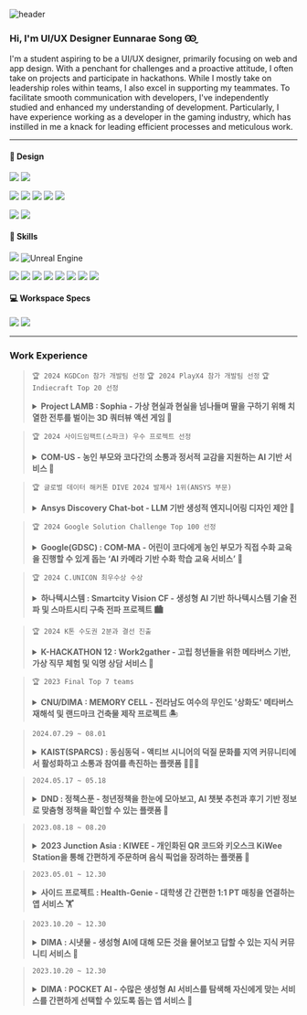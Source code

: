 ![header](https://capsule-render.vercel.app/api?type=waving&color=0:FFF0E1,100:FFA2B2&height=300&section=header&text=Eunnarae%20Song&fontSize=50&fontColor=FFFFFF&animation=fadeIn&fontAlignY=40)

### Hi, I'm UI/UX Designer Eunnarae Song Ꙭ̮
I'm a student aspiring to be a UI/UX designer, primarily focusing on web and app design. With a penchant for challenges and a proactive attitude, I often take on projects and participate in hackathons. While I mostly take on leadership roles within teams, I also excel in supporting my teammates. To facilitate smooth communication with developers, I've independently studied and enhanced my understanding of development. Particularly, I have experience working as a developer in the gaming industry, which has instilled in me a knack for leading efficient processes and meticulous work.

- - -

#### 🎨 Design
<!-- 프로토타입 -->
![](https://img.shields.io/badge/Figma-F24E1E?style=for-the-badge&logo=figma&logoColor=white)  ![](https://img.shields.io/badge/Proto.io-161637?style=for-the-badge&logo=proto.io&logoColor=00e5ff)
<!-- 어도비 -->
![](https://img.shields.io/badge/Adobe%20Photoshop-31A8FF?style=for-the-badge&logo=Adobe%20Photoshop&logoColor=black) ![](https://img.shields.io/badge/Adobe%20Illustrator-FF9A00?style=for-the-badge&logo=adobe%20illustrator&logoColor=white) ![](https://img.shields.io/badge/Adobe%20XD-470137?style=for-the-badge&logo=Adobe%20XD&logoColor=#FF61F6) ![](https://img.shields.io/badge/Adobe%20after%20affects-CF96FD?style=for-the-badge&logo=Adobe%20after%20effects&logoColor=393665) ![](https://img.shields.io/badge/Adobe%20Premiere%20Pro-9999FF?style=for-the-badge&logo=Adobe%20Premiere%20Pro&logoColor=white)
<!-- 영상, 3d -->
![](https://img.shields.io/badge/blender-%23F5792A.svg?style=for-the-badge&logo=blender&logoColor=white) ![](https://img.shields.io/badge/Behance-0054F7?style=for-the-badge&logo=behance&logoColor=white) 

#### 🚀 Skills
<!-- Game -->
![](https://img.shields.io/badge/Unity-100000?style=for-the-badge&logo=unity&logoColor=white) ![Unreal Engine](https://img.shields.io/badge/unrealengine-%23313131.svg?style=for-the-badge&logo=unrealengine&logoColor=white)
<!-- Coding-->
![](https://img.shields.io/badge/HTML-239120?style=for-the-badge&logo=html5&logoColor=white) ![](https://img.shields.io/badge/CSS-239120?&style=for-the-badge&logo=css3&logoColor=white) ![](https://img.shields.io/badge/JavaScript-F7DF1E?style=for-the-badge&logo=JavaScript&logoColor=white) ![](https://img.shields.io/badge/Java-ED8B00?style=for-the-badge&logo=openjdk&logoColor=white) ![](https://img.shields.io/badge/C%23-239120?style=for-the-badge&logo=c-sharp&logoColor=white) ![](https://img.shields.io/badge/C%2B%2B-00599C?style=for-the-badge&logo=c%2B%2B&logoColor=white) ![](https://img.shields.io/badge/p5%20js-ED225D?style=for-the-badge&logo=p5dotjs&logoColor=white) ![](https://img.shields.io/badge/MySQL-00000F?style=for-the-badge&logo=mysql&logoColor=white)

#### 💻 Workspace Specs
![](https://img.shields.io/badge/Apple-MacBook_M1_Pro_2021-999999?style=for-the-badge&logo=apple&logoColor=white) ![](https://img.shields.io/badge/Intel-Core_i7_10th-0071C5?style=for-the-badge&logo=intel&logoColor=white)

- - -

### Work Experience
> `🏆 2024 KGDCon 참가 개발팀 선정` `🏆 2024 PlayX4 참가 개발팀 선정` `🏆 Indiecraft Top 20 선정`
> <details>
> <summary><b> Project LAMB : Sophia - 가상 현실과 현실을 넘나들며 딸을 구하기 위해 치열한 전투를 벌이는 3D 쿼터뷰 액션 게임 👾 </b> </summary>
> <div markdown="1">
> 기간: 2024.03 ~ 현재
>
> 기여도: UI/UX 디자인 100%
>
> 상세보기: <a href="https://store.onstove.com/ko/games/4057">게임 소개 페이지 </a>
>  </div>
>  </details>

> `🏆 2024 사이드임팩트(스파크) 우수 프로젝트 선정`
> <details>
> <summary><b> COM-US - 농인 부모와 코다간의 소통과 정서적 교감을 지원하는 AI 기반 서비스 👋 </b> </summary>
> <div markdown="1">
> 2024.07 ~ 2024.10
>
> 기여도: 기획 50% / UI/UX 디자인 100%
>  </div>
>  </details>

> `🏆 글로벌 데이터 해커톤 DIVE 2024 발제사 1위(ANSYS 부문) `
> <details>
> <summary><b> Ansys Discovery Chat-bot - LLM 기반 생성적 엔지니어링 디자인 제안 🔧 </b> </summary>
> <div markdown="1">
> 2024.10.04 ~ 10.06
>
> 기여도: 기획 20% / UI/UX 디자인 100%
>  </div>
>  </details>

> `🏆 2024 Google Solution Challenge Top 100 선정`
> <details>
> <summary><b> Google(GDSC) : COM-MA - 어린이 코다에게 농인 부모가 직접 수화 교육을 진행할 수 있게 돕는 ‘AI 카메라 기반 수화 학습 교육 서비스’ 📖 </b> </summary>
> <div markdown="1">
> 기간: 2023.12 ~ 2024.05
> 
> 기여도: 기획 40% / UI/UX 디자인 100%
>
> 상세보기: <a href="https://github.com/COM-MA">COM-MA 깃허브 </a>
>  </div>
>  </details>

> `🏆 2024 C.UNICON 최우수상 수상`
> <details>
> <summary><b> 하나텍시스템 : Smartcity Vision CF - 생성형 AI 기반 하나텍시스템 기술 전파 및 스마트시티 구축 전파 프로젝트 🏙️ </b> </summary>
> <div markdown="1">
> 2024.03 ~ 2024.06
>
> 기여도: 기획 40% / 영상 콘텐츠 제작 40%
>
> 상세보기: <a href="https://youtu.be/esRdLRszONQ">CF 영상 확인하기 </a>
>  </div>
>  </details>

> `🏆 2024 K톤 수도권 2분과 결선 진출`
> <details>
> <summary><b> K-HACKATHON 12 : Work2gather - 고립 청년들을 위한 메타버스 기반, 가상 직무 체험 및 익명 상담 서비스 💼 </b> </summary>
> <div markdown="1">
> 2024.06 ~ 2024.10
>
> 기여도: 기획 40% / UI/UX 디자인 100%
>  </div>
>  </details>

> `🏆 2023 Final Top 7 teams`
> <details>
> <summary><b> CNU/DIMA : MEMORY CELL - 전라남도 여수의 무인도 '상화도' 메타버스 재해석 및 랜드마크 건축물 제작 프로젝트 🏝️ </b> </summary>
> <div markdown="1">
> 2023.05 ~ 2023.07
>
> 기여도: 콘텐츠 기획 50% / 컨셉아트 50%
>  </div>
>  </details>

> `2024.07.29 ~ 08.01`
> <details>
> <summary><b> KAIST(SPARCS) : 동심동덕 - 액티브 시니어의 덕질 문화를 지역 커뮤니티에서 활성화하고 소통과 참여를 촉진하는 플랫폼 🧑‍🤝‍🧑 </b> </summary>
> <div markdown="1">
> 2024.08
>
> 기여도: 기획 40% / UI/UX 디자인 100%
>  </div>
>  </details>

> `2024.05.17 ~ 05.18`
> <details>
> <summary><b> DND : 정책스푼 - 청년정책을 한눈에 모아보고, AI 챗봇 추천과 후기 기반 정보로 맞춤형 정책을 확인할 수 있는 플랫폼 🔎 </b> </summary>
> <div markdown="1">
> 2024.05
>
> 기여도: 기획 40% / UI/UX 디자인 100%
>  </div>
>  </details>

> `2023.08.18 ~ 08.20`
> <details>
> <summary><b> 2023 Junction Asia : KIWEE - 개인화된 QR 코드와 키오스크 KiWee Station을 통해 간편하게 주문하며 음식 픽업을 장려하는 플랫폼 🍔 </b> </summary>
> <div markdown="1">
> 2023.08
>
> 기여도: 기획 40% / UI/UX 디자인 100%
>  </div>
>  </details>

> `2023.05.01 ~ 12.30`
> <details>
> <summary><b> 사이드 프로젝트 : Health-Genie - 대학생 간 간편한 1:1 PT 매칭을 연결하는 앱 서비스 🏋️ </b> </summary>
> <div markdown="1">
> 2023.05 ~ 2024.03
>
> 기여도: 기획 20% / UI/UX 디자인 100%
>  </div>
>  </details>

> `2023.10.20 ~ 12.30`
> <details>
> <summary><b> DIMA : 시냇물 - 생성형 AI에 대해 모든 것을 물어보고 답할 수 있는 지식 커뮤니티 서비스 👀 </b> </summary>
> <div markdown="1">
> 2023.10 ~ 2023.12
>
> 기여도: 기획 40% / UI/UX 디자인 100%
>  </div>
>  </details>

> `2023.10.20 ~ 12.30`
> <details>
> <summary><b> DIMA : POCKET AI - 수많은 생성형 AI 서비스를 탐색해 자신에게 맞는 서비스를 간편하게 선택할 수 있도록 돕는 앱 서비스 💫 </b> </summary>
> <div markdown="1">
> 2023.09 ~ 2023.10
>
> 기여도: 기획 50% / UI/UX 디자인 100%
>  </div>
>  </details>

<!--
**eunarae/eunarae** is a ✨ _special_ ✨ repository because its `README.md` (this file) appears on your GitHub profile.

Here are some ideas to get you started:

- 🔭 I’m currently working on ...
- 🌱 I’m currently learning ...
- 👯 I’m looking to collaborate on ...
- 🤔 I’m looking for help with ...
- 💬 Ask me about ...
- 📫 How to reach me: ...
- 😄 Pronouns: ...
- ⚡ Fun fact: ...
-->
